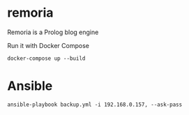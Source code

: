 # remoria
Remoria is a Prolog blog engine


Run it with Docker Compose

```
docker-compose up --build
```

# Ansible

```
ansible-playbook backup.yml -i 192.168.0.157, --ask-pass
```
